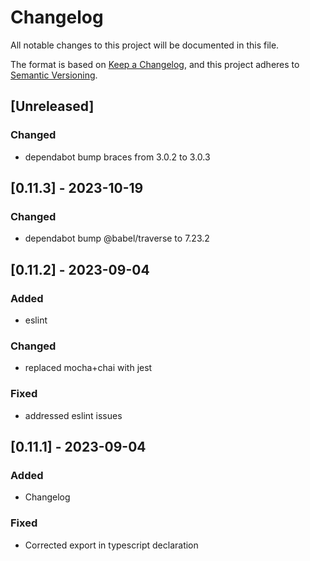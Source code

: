 # Changelog
All notable changes to this project will be documented in this file.

The format is based on [Keep a Changelog](https://keepachangelog.com/en/1.0.0/),
and this project adheres to [Semantic Versioning](https://semver.org/spec/v2.0.0.html).

## [Unreleased]

### Changed

- dependabot bump braces from 3.0.2 to 3.0.3

## [0.11.3] - 2023-10-19

### Changed

- dependabot bump @babel/traverse to 7.23.2

## [0.11.2] - 2023-09-04

### Added

- eslint

### Changed

- replaced mocha+chai with jest

### Fixed

- addressed eslint issues

## [0.11.1] - 2023-09-04

### Added

- Changelog

### Fixed

- Corrected export in typescript declaration

